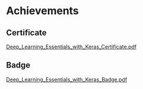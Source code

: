 

# Achievements
## Certificate
[Deep_Learning_Essentials_with_Keras_Certificate.pdf](https://prod-files-secure.s3.us-west-2.amazonaws.com/03e82b26-cccb-4906-bb56-adabcbdc0655/f5cf1405-8a02-49a4-beb6-3d50b033ba6e/Deep_Learning_Essentials_with_Keras_Certificate.pdf?X-Amz-Algorithm=AWS4-HMAC-SHA256&X-Amz-Content-Sha256=UNSIGNED-PAYLOAD&X-Amz-Credential=ASIAZI2LB466X4YPH7QW%2F20250131%2Fus-west-2%2Fs3%2Faws4_request&X-Amz-Date=20250131T071336Z&X-Amz-Expires=3600&X-Amz-Security-Token=IQoJb3JpZ2luX2VjEK%2F%2F%2F%2F%2F%2F%2F%2F%2F%2F%2FwEaCXVzLXdlc3QtMiJHMEUCIQDSUiHBxFUVViYZtvt8DyenVHeNWq4jzMcWLfComoeMaQIgdswuyDr4Sz3swUinXylmW4SemJbl%2FoeiO3K%2FYaDfn1gqiAQIuP%2F%2F%2F%2F%2F%2F%2F%2F%2F%2FARAAGgw2Mzc0MjMxODM4MDUiDFotHZoCnYWlNry%2FmyrcAyqTtU6b1ZdoRnTrHLwmA6ZORGotDwZkEvvwpPbl%2FcDi4pWoAX3hErmMc76nKVNR0%2FvtKevVTUKf4JS7DDwR7v2mx2duKtI4qa4T0JpVn3BlUaN%2FSMcL%2Bu27afDDsUdtejqGhUPvWT3uqnfmXcGZgcJRhOi7yEh106Y3Ax42GWfBtWiQ47Yx969RoD22uMJHm7hk2SfKdL1Jz556E8xFSR4TMt9%2Bp8appJXxvNAOx5t2Gpncby6v4HQaVGEqfb4nq0Jy1dduUNFVALBvhpKnt4eTIAeUBDZYlp6T0zCRWW7Xm2Aya%2FnXhIOKeW1KhEdnfZ8Ejc6HC1lApD%2FlNZIUsy%2FB1rL03P9P92CLKS%2B2zjwqIICDn%2B3uKIrXvaSEA1t8NxQUlCy9JsaxWkwv%2FaRzlehDjTntqUoMnwEECAhZEq5ejU%2Bv0yqOrX9s46gWwd6eLCXMcM3218awTJL9yJRaxkEDJ5O5JY3C0RjRwB7F7Ygbgdg1Wr9ctTwacrlxrTTwKnmI8L%2BJonA6gW752U4MPwEp2Mne4jki4L3CPEF8OqYG%2F%2Fv4VECDFJYSu%2BXB7dHnA0dZvBPXu8Kx%2F1PjwRcJOhb7mQHsRpJ8d32%2FS41nDDYNh4hrGMYpMLOs3mNIMPfh8bwGOqUBzZXDoNlePYeGXCYAem4ysDr7hDgdPIJAM6NCMtGcS3rQvOoSiBJGn4S5ixA0H6nyJpMLQctxF%2FnWSxMCEPsmB0MX1vnUD1eu0xrvucmVleSHZOvhxvH4vvC%2Fmlbd%2BnugxNcN01FxljGYpE%2FLfLPvkakNuH2n8y8Joi3UQ0gXciDsBrxIov6M86jB5mp6ojQXNKpTbU7y1Ccm7yaYFsArZ1OIG%2Fwh&X-Amz-Signature=0be95944302d565fec1832aac74e2e81f9c94eb1c3f29f21fe2d453e6c8d93bb&X-Amz-SignedHeaders=host&x-id=GetObject)
## Badge
[Deep_Learning_Essentials_with_Keras_Badge.pdf](https://prod-files-secure.s3.us-west-2.amazonaws.com/03e82b26-cccb-4906-bb56-adabcbdc0655/5c209097-6d96-477f-a031-edc11aa6225f/Deep_Learning_Essentials_with_Keras_Badge.pdf?X-Amz-Algorithm=AWS4-HMAC-SHA256&X-Amz-Content-Sha256=UNSIGNED-PAYLOAD&X-Amz-Credential=ASIAZI2LB466X4YPH7QW%2F20250131%2Fus-west-2%2Fs3%2Faws4_request&X-Amz-Date=20250131T071336Z&X-Amz-Expires=3600&X-Amz-Security-Token=IQoJb3JpZ2luX2VjEK%2F%2F%2F%2F%2F%2F%2F%2F%2F%2F%2FwEaCXVzLXdlc3QtMiJHMEUCIQDSUiHBxFUVViYZtvt8DyenVHeNWq4jzMcWLfComoeMaQIgdswuyDr4Sz3swUinXylmW4SemJbl%2FoeiO3K%2FYaDfn1gqiAQIuP%2F%2F%2F%2F%2F%2F%2F%2F%2F%2FARAAGgw2Mzc0MjMxODM4MDUiDFotHZoCnYWlNry%2FmyrcAyqTtU6b1ZdoRnTrHLwmA6ZORGotDwZkEvvwpPbl%2FcDi4pWoAX3hErmMc76nKVNR0%2FvtKevVTUKf4JS7DDwR7v2mx2duKtI4qa4T0JpVn3BlUaN%2FSMcL%2Bu27afDDsUdtejqGhUPvWT3uqnfmXcGZgcJRhOi7yEh106Y3Ax42GWfBtWiQ47Yx969RoD22uMJHm7hk2SfKdL1Jz556E8xFSR4TMt9%2Bp8appJXxvNAOx5t2Gpncby6v4HQaVGEqfb4nq0Jy1dduUNFVALBvhpKnt4eTIAeUBDZYlp6T0zCRWW7Xm2Aya%2FnXhIOKeW1KhEdnfZ8Ejc6HC1lApD%2FlNZIUsy%2FB1rL03P9P92CLKS%2B2zjwqIICDn%2B3uKIrXvaSEA1t8NxQUlCy9JsaxWkwv%2FaRzlehDjTntqUoMnwEECAhZEq5ejU%2Bv0yqOrX9s46gWwd6eLCXMcM3218awTJL9yJRaxkEDJ5O5JY3C0RjRwB7F7Ygbgdg1Wr9ctTwacrlxrTTwKnmI8L%2BJonA6gW752U4MPwEp2Mne4jki4L3CPEF8OqYG%2F%2Fv4VECDFJYSu%2BXB7dHnA0dZvBPXu8Kx%2F1PjwRcJOhb7mQHsRpJ8d32%2FS41nDDYNh4hrGMYpMLOs3mNIMPfh8bwGOqUBzZXDoNlePYeGXCYAem4ysDr7hDgdPIJAM6NCMtGcS3rQvOoSiBJGn4S5ixA0H6nyJpMLQctxF%2FnWSxMCEPsmB0MX1vnUD1eu0xrvucmVleSHZOvhxvH4vvC%2Fmlbd%2BnugxNcN01FxljGYpE%2FLfLPvkakNuH2n8y8Joi3UQ0gXciDsBrxIov6M86jB5mp6ojQXNKpTbU7y1Ccm7yaYFsArZ1OIG%2Fwh&X-Amz-Signature=7cc1963b529fd635f40e1cce2cc5900ca2ff87eeab441eee9a95aead56a683fd&X-Amz-SignedHeaders=host&x-id=GetObject)
